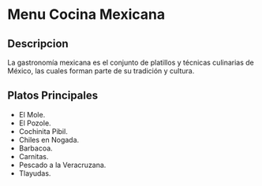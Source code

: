 # Menu Cocina Mexicana

## Descripcion
La gastronomía mexicana es el conjunto de platillos y técnicas culinarias de México, las cuales forman parte de su tradición y cultura.

## Platos Principales    
- El Mole.
- El Pozole.
- Cochinita Pibil.
- Chiles en Nogada.
- Barbacoa.
- Carnitas.
- Pescado a la Veracruzana.
- Tlayudas.

